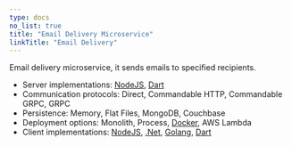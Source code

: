 ```yaml
---
type: docs
no_list: true
title: "Email Delivery Microservice"
linkTitle: "Email Delivery" 
---
```


Email delivery microservice, it sends emails to specified recipients.


- Server implementations: [NodeJS](https://github.com/pip-services-infrastructure/pip-services-email-node), [Dart](https://github.com/pip-services-infrastructure/pip-services-email-dart)
- Communication protocols: Direct, Commandable HTTP, Commandable GRPC, GRPC
- Persistence: Memory, Flat Files, MongoDB, Couchbase
- Deployment options: Monolith, Process, [Docker](https://hub.docker.com/u/pipdevs), AWS Lambda
- Client implementations: [NodeJS](https://github.com/pip-services-infrastructure/pip-clients-email-node), [.Net](https://github.com/pip-services-infrastructure/pip-clients-email-dotnet), [Golang](https://github.com/pip-services-infrastructure/pip-clients-email-go), [Dart](https://github.com/pip-services-infrastructure/pip-clients-email-dart)